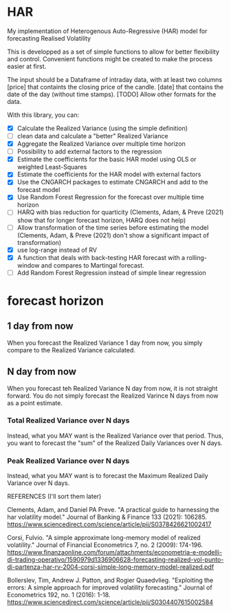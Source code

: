 # HAR

My implementation of Heterogenous Auto-Regressive (HAR) model for forecasting Realised Volatility

This is developped as a set of simple functions to allow for better flexibility and control.
Convenient functions might be created to make the process easier at first.

The input should be a Dataframe of intraday data, with at least two columns
[price] that containts the closing price of the candle.
[date] that contains the date of the day (without time stamps).
[TODO] Allow other formats for the data.

With this library, you can:
- [x] Calculate the Realized Variance (using the simple definition)
- [ ] clean data and calculate a "better" Realized Variance
- [x] Aggregate the Realized Variance over multiple time horizon
- [ ] Possibility to add external factors to the regression
- [x] Estimate the coefficients for the basic HAR model using OLS or weighted Least-Squares
- [x] Estimate the coefficients for the HAR model with external factors
- [x] Use the CNGARCH packages to estimate CNGARCH and add to the forecast model
- [x] Use Random Forest Regression for the forecast over multiple time horizon
- [ ] HARQ with bias reduction for quarticity (Clements, Adam, & Preve (2021) show that for longer forecast horizon, HARQ does not help)
- [ ] Allow transformation of the time series before estimating the model (Clements, Adam, & Preve (2021) don't show a significant impact of transformation)
- [x] use log-range instead of RV
- [x] A function that deals with back-testing HAR forecast with a rolling-window and compares to Martingal forecast.
- [ ] Add Random Forest Regression instead of simple linear regression

# forecast horizon

## 1 day from now
When you forecast the Realized Variance 1 day from now, you simply compare to the Realized Variance calculated.

## N day from now
When you forecast teh Realized Variance N day from now, it is not straight forward. You do not simply forecast the Realized Varince N days from now as a point estimate. 

### Total Realized Variance over N days
Instead, what you MAY want is the Realized Variance over that period. Thus, you want to forecast the "sum" of the Realized Daily Variances over N days.

### Peak Realized Variance over N days
Instead, what you MAY want is to forecast the Maximum Realized Daily Variance over N days.



REFERENCES (I'll sort them later)

Clements, Adam, and Daniel PA Preve. "A practical guide to harnessing the har volatility model." Journal of Banking & Finance 133 (2021): 106285.
https://www.sciencedirect.com/science/article/pii/S0378426621002417


Corsi, Fulvio. "A simple approximate long-memory model of realized volatility." Journal of Financial Econometrics 7, no. 2 (2009): 174-196.
https://www.finanzaonline.com/forum/attachments/econometria-e-modelli-di-trading-operativo/1590979d1336906628-forecasting-realized-vol-punto-di-partenza-har-rv-2004-corsi-simple-long-memory-model-realized.pdf


Bollerslev, Tim, Andrew J. Patton, and Rogier Quaedvlieg. "Exploiting the errors: A simple approach for improved volatility forecasting." Journal of Econometrics 192, no. 1 (2016): 1-18.
https://www.sciencedirect.com/science/article/pii/S0304407615002584







